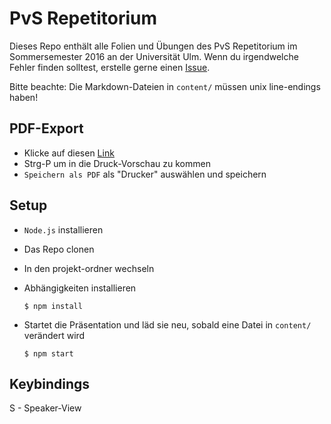 # PvS Repetitorium

Dieses Repo enthält alle Folien und Übungen des PvS Repetitorium im Sommersemester 2016 an der Universität Ulm.
Wenn du irgendwelche Fehler finden solltest, erstelle gerne einen [Issue](https://github.com/onc/PvS-Repetitorium/issues/new). 

Bitte beachte: Die Markdown-Dateien in `content/` müssen unix line-endings haben!

## PDF-Export

- Klicke auf diesen [Link](https://onc.github.io/PvS-Repetitorium/?print-pdf#/)
- Strg-P um in die Druck-Vorschau zu kommen
- `Speichern als PDF` als "Drucker" auswählen und speichern

## Setup

- `Node.js` installieren
- Das Repo clonen
- In den projekt-ordner wechseln
- Abhängigkeiten installieren

    ```
    $ npm install
    ```
- Startet die Präsentation und läd sie neu, sobald eine Datei in `content/` verändert wird

    ```
    $ npm start
    ```

## Keybindings

S - Speaker-View
